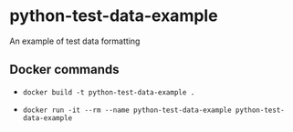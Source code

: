 # python-test-data-example
An example of test data formatting

## Docker commands

- `docker build -t python-test-data-example .`

- `docker run -it --rm --name python-test-data-example python-test-data-example`
